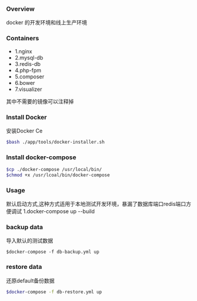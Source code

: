 ### Overview 
docker 的开发环境和线上生产环境

### Containers
-   1.nginx
-   2.mysql-db
-   3.redis-db
-   4.php-fpm
-   5.composer
-   6.bower
-   7.visualizer

其中不需要的镜像可以注释掉



### Install Docker
安装Docker Ce
```bash
$bash ./app/tools/docker-installer.sh
```
### Install docker-compose
```bash
$cp ./docker-compose /usr/local/bin/
$chmod +x /usr/lcoal/bin/docker-compose
```
### Usage

默认启动方式,这种方式适用于本地测试开发环境，暴漏了数据库端口redis端口方便调试
1.docker-compose up --build


### backup data
导入默认的测试数据
```base
$docker-compose -f db-backup.yml up 
```


### restore data 
还原default备份数据
```bash
$docker-compose -f db-restore.yml up
```







